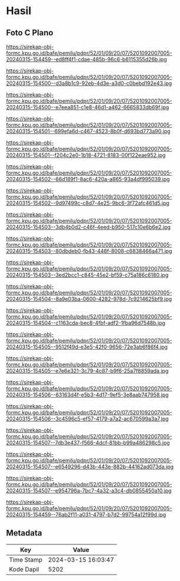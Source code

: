 # Hasil

## Foto C Plano

https://sirekap-obj-formc.kpu.go.id/bafe/pemilu/pdpr/52/01/09/20/07/5201092007005-20240315-154459--ed8ff4f1-cdae-485b-96c6-b6115355d26b.jpg

https://sirekap-obj-formc.kpu.go.id/bafe/pemilu/pdpr/52/01/09/20/07/5201092007005-20240315-154500--d3a8b1c9-92eb-4d3e-a3d0-c0bebd192e43.jpg

https://sirekap-obj-formc.kpu.go.id/bafe/pemilu/pdpr/52/01/09/20/07/5201092007005-20240315-154500--e7eea851-c1e8-46d1-a462-6665833db69f.jpg

https://sirekap-obj-formc.kpu.go.id/bafe/pemilu/pdpr/52/01/09/20/07/5201092007005-20240315-154501--699efa6d-c467-4523-8b0f-d693bd773a90.jpg

https://sirekap-obj-formc.kpu.go.id/bafe/pemilu/pdpr/52/01/09/20/07/5201092007005-20240315-154501--f204c2e0-1b18-4721-8183-00f122eae952.jpg

https://sirekap-obj-formc.kpu.go.id/bafe/pemilu/pdpr/52/01/09/20/07/5201092007005-20240315-154502--66d189f1-8ac6-420a-a865-93a4df995039.jpg

https://sirekap-obj-formc.kpu.go.id/bafe/pemilu/pdpr/52/01/09/20/07/5201092007005-20240315-154502--9d97499c-c8d7-4e25-9bc6-3f72afc461d5.jpg

https://sirekap-obj-formc.kpu.go.id/bafe/pemilu/pdpr/52/01/09/20/07/5201092007005-20240315-154503--3db4b0d2-c46f-4eed-b950-517c10e6b6e2.jpg

https://sirekap-obj-formc.kpu.go.id/bafe/pemilu/pdpr/52/01/09/20/07/5201092007005-20240315-154503--80dbdeb0-fb43-448f-8008-c6838466a471.jpg

https://sirekap-obj-formc.kpu.go.id/bafe/pemilu/pdpr/52/01/09/20/07/5201092007005-20240315-154503--3ed2bcc1-c845-45e2-bf59-c75a186c6180.jpg

https://sirekap-obj-formc.kpu.go.id/bafe/pemilu/pdpr/52/01/09/20/07/5201092007005-20240315-154504--8a9e03ba-0600-4282-978d-7c9214625bf9.jpg

https://sirekap-obj-formc.kpu.go.id/bafe/pemilu/pdpr/52/01/09/20/07/5201092007005-20240315-154504--c1163cda-bec8-4fbf-adf2-1fba96d7548b.jpg

https://sirekap-obj-formc.kpu.go.id/bafe/pemilu/pdpr/52/01/09/20/07/5201092007005-20240315-154505--9512f49d-e3e5-42f0-9656-72e3ab6f86f4.jpg

https://sirekap-obj-formc.kpu.go.id/bafe/pemilu/pdpr/52/01/09/20/07/5201092007005-20240315-154505--e7e6e321-3c79-4c87-b9f6-25a7f8859ada.jpg

https://sirekap-obj-formc.kpu.go.id/bafe/pemilu/pdpr/52/01/09/20/07/5201092007005-20240315-154506--63163d4f-e5b3-4d17-9ef5-3e8aab747958.jpg

https://sirekap-obj-formc.kpu.go.id/bafe/pemilu/pdpr/52/01/09/20/07/5201092007005-20240315-154506--3c4596c5-ef57-4179-a7a2-ac670599a3a7.jpg

https://sirekap-obj-formc.kpu.go.id/bafe/pemilu/pdpr/52/01/09/20/07/5201092007005-20240315-154507--7db3e437-f566-4dcf-81bb-b99a486298c5.jpg

https://sirekap-obj-formc.kpu.go.id/bafe/pemilu/pdpr/52/01/09/20/07/5201092007005-20240315-154507--e6549296-d43b-443e-882b-44162ad073da.jpg

https://sirekap-obj-formc.kpu.go.id/bafe/pemilu/pdpr/52/01/09/20/07/5201092007005-20240315-154507--e954796a-7bc7-4a32-a3c4-db0855450a10.jpg

https://sirekap-obj-formc.kpu.go.id/bafe/pemilu/pdpr/52/01/09/20/07/5201092007005-20240315-154459--76ab2f11-a031-4797-b7d2-99754a12f99d.jpg


## Metadata

| Key        | Value               |
| ---------- | ------------------- |
| Time Stamp | 2024-03-15 16:03:47 |
| Kode Dapil | 5202                |



